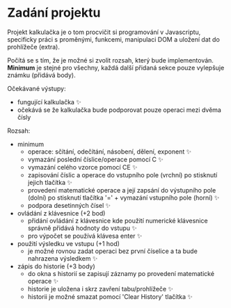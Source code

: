 # Zadání projektu

Projekt kalkulačka je o tom procvičit si programování v Javascriptu, specificky práci s proměnými, funkcemi, manipulaci DOM a uložení dat do prohlížeče (extra).

Počítá se s tím, že je možné si zvolit rozsah, který bude implementován. **Minimum** je stejné pro všechny, každá další přidaná sekce pouze vylepšuje známku (přidává body).

Očekávané výstupy:

- fungující kalkulačka ✨
- očekává se že kalkulačka bude podporovat pouze operaci mezi dvěma čísly

Rozsah:

- minimum
  - operace: sčítání, odečítání, násobení, dělení, exponent ✨
  - vymazání poslední číslice/operace pomocí C ✨
  - vymazání celého vzorce pomocí CE ✨
  - zapisování číslic a operace do vstupního pole (vrchní) po stisknutí jejich tlačítka ✨
  - provedení matematické operace a její zapsání do výstupního pole (dolní) po stisknutí tlačítka '=' + vymazání vstupního pole (horní) ✨
  - podpora desetinných čísel ✨
- ovládání z klávesnice (+2 bod)
  - přidání ovládání z klávesnice kde použití numerické klávesnice správně přidává hodnoty do vstupu ✨
  - pro výpočet se používá klávesa enter ✨
- použití výsledku ve vstupu (+1 hod)
  - je možné rovnou zadat operaci bez první číselice a ta bude nahrazena výsledkem ✨
- zápis do historie (+3 body)
  - do okna s historií se zapisují záznamy po provedení matematické operace ✨
  - historie je uložena i skrz zavření tabu/prohlížeče ✨
  - historii je možné smazat pomocí 'Clear History' tlačítka ✨
